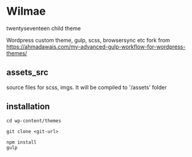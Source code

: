 # Wilmae
twentyseventeen child theme


Wordpress custom theme, gulp, scss, browsersync etc
fork from https://ahmadawais.com/my-advanced-gulp-workflow-for-wordpress-themes/

## assets_src
source files for scss, imgs. It will be compiled to '/assets' folder 

## installation
```
cd wp-content/themes

git clone <git-url>
```

```javascript
npm install
gulp
```
